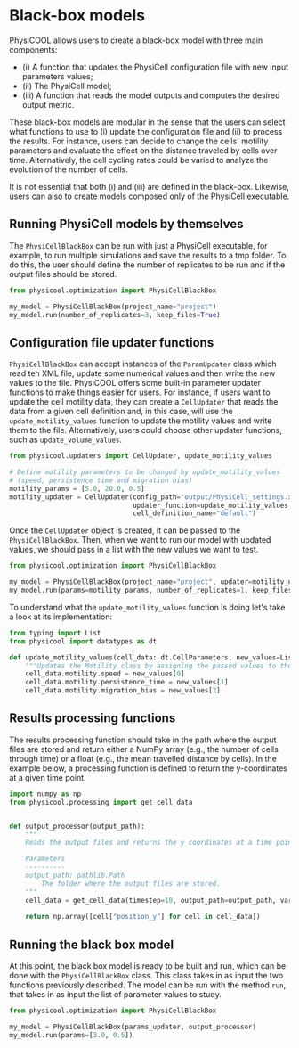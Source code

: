 # Black-box models

PhysiCOOL allows users to create a black-box model with three main components:

- (i) A function that updates the PhysiCell configuration file with new input parameters values;
- (ii) The PhysiCell model;
- (iii) A function that reads the model outputs and computes the desired output metric.

These black-box models are modular in the sense that the users can select what functions to use to (i) update the 
configuration file and (ii) to process the results. For instance, users can decide to change the cells' motility 
parameters 
and evaluate the effect on the distance traveled by cells over time. Alternatively, the cell cycling rates could be 
varied to analyze the evolution of the number of cells.

It is not essential that both (i) and (iii) are defined in the black-box. Likewise, users can also  to create models 
composed only of the PhysiCell executable.

## Running PhysiCell models by themselves

The `PhysiCellBlackBox` can be run with just a PhysiCell executable, for example, to run multiple simulations and 
save the results to a tmp folder. To do this, the user should define the number of replicates to be run and if the
output files should be stored.

```python
from physicool.optimization import PhysiCellBlackBox

my_model = PhysiCellBlackBox(project_name="project")
my_model.run(number_of_replicates=3, keep_files=True)
```

## Configuration file updater functions

`PhysiCellBlackBox` can accept instances of the `ParamUpdater` class which read teh XML file, update some numerical 
values and then write the new values to the file. 
PhysiCOOL offers some built-in parameter updater functions to make things 
easier for users. For instance, if users want to update the cell motility data, they can create a `CellUpdater` that
reads the data from a given cell definition and, in this case, will use the `update_motility_values` function to update
the motility values and write them to the file. Alternatively, users could choose other updater functions, 
such as `update_volume_values`.

```python
from physicool.updaters import CellUpdater, update_motility_values

# Define motility parameters to be changed by update_motility_values
# (speed, persistence time and migration bias)
motility_params = [5.0, 20.0, 0.5]
motility_updater = CellUpdater(config_path="output/PhysiCell_settings.xml",
                               updater_function=update_motility_values,
                               cell_definition_name="default")
```

Once the `CellUpdater` object is created, it can be passed to the `PhysiCellBlackBox`. Then, when we want to run our
model with updated values, we should pass in a list with the new values we want to test.

```python
from physicool.optimization import PhysiCellBlackBox

my_model = PhysiCellBlackBox(project_name="project", updater=motility_updater)
my_model.run(params=motility_params, number_of_replicates=1, keep_files=True)
```

To understand what the `update_motility_values` function is doing let's take a look at its implementation:

```python
from typing import List
from physicool import datatypes as dt

def update_motility_values(cell_data: dt.CellParameters, new_values=List[float]):
    """Updates the Motility class by assigning the passed values to the motility parameters."""
    cell_data.motility.speed = new_values[0]
    cell_data.motility.persistence_time = new_values[1]
    cell_data.motility.migration_bias = new_values[2]
```

## Results processing functions

The results processing function should take in the path where the output files are stored and return either a 
NumPy array (e.g., the number of cells through time) or a float (e.g., the mean travelled distance by cells). In 
the example below, a processing function is defined to return the y-coordinates at a given time point.

```python
import numpy as np
from physicool.processing import get_cell_data


def output_processor(output_path):
    """
    Reads the output files and returns the y coordinates at a time point.

    Parameters
    ----------
    output_path: pathlib.Path
        The folder where the output files are stored.
    """
    cell_data = get_cell_data(timestep=10, output_path=output_path, variables=["position_y"])
    
    return np.array([cell["position_y"] for cell in cell_data])
```

## Running the black box model

At this point, the black box model is ready to be built and run, which can be done with the `PhysiCellBlackBox` class.
This class takes in as input the two functions previously described. The model can be run with the method `run`, 
that takes in as input the list of parameter values to study.

```python
from physicool.optimization import PhysiCellBlackBox

my_model = PhysiCellBlackBox(params_updater, output_processor)
my_model.run(params=[3.0, 0.5])
```
